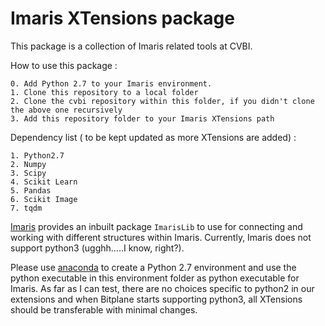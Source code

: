 # Imaris XTensions package

This package is a collection of Imaris related tools at CVBI.

How to use this package :

```
0. Add Python 2.7 to your Imaris environment.
1. Clone this repository to a local folder
2. Clone the cvbi repository within this folder, if you didn't clone the above one recursively
3. Add this repository folder to your Imaris XTensions path
```

Dependency list ( to be kept updated as more XTensions are added) :

    1. Python2.7
    2. Numpy
    3. Scipy
    4. Scikit Learn
    5. Pandas
    6. Scikit Image
    7. tqdm

[Imaris](!http://www.bitplane.com/imaris) provides an inbuilt package `ImarisLib` to use for connecting and working with different structures within Imaris. Currently, Imaris does not support python3 (ugghh.....I know, right?).
 
Please use [anaconda](!https://www.anaconda.com) to create a Python 2.7 environment and use the python executable in this environment folder as python executable for Imaris. As far as I can test, there are no choices specific to python2 in our extensions and when Bitplane starts supporting python3, all XTensions should be transferable with minimal changes. 